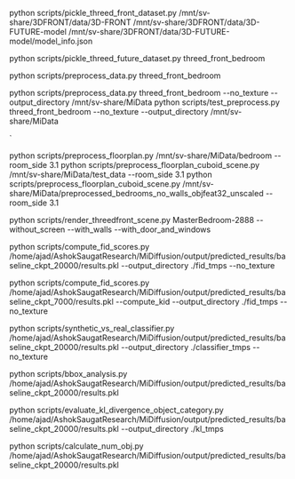 
<!-- Pickling Data -->
python scripts/pickle_threed_front_dataset.py /mnt/sv-share/3DFRONT/data/3D-FRONT /mnt/sv-share/3DFRONT/data/3D-FUTURE-model /mnt/sv-share/3DFRONT/data/3D-FUTURE-model/model_info.json

python scripts/pickle_threed_future_dataset.py threed_front_bedroom


<!-- Preprocessing -->

python scripts/preprocess_data.py threed_front_bedroom

<!-- For no texture and no floor (Select 1 if need to replace) --> 
python scripts/preprocess_data.py threed_front_bedroom --no_texture --output_directory /mnt/sv-share/MiData
python scripts/test_preprocess.py threed_front_bedroom --no_texture --output_directory /mnt/sv-share/MiData

`
<!-- For Floorplan Data -->
python scripts/preprocess_floorplan.py /mnt/sv-share/MiData/bedroom --room_side 3.1
python scripts/preprocess_floorplan_cuboid_scene.py /mnt/sv-share/MiData/test_data --room_side 3.1
python scripts/preprocess_floorplan_cuboid_scene.py /mnt/sv-share/MiData/preprocessed_bedrooms_no_walls_objfeat32_unscaled --room_side 3.1


<!-- Test rendering -->
python scripts/render_threedfront_scene.py MasterBedroom-2888 --without_screen --with_walls --with_door_and_windows

<!-- Metrics -->

<!-- FID -->
python scripts/compute_fid_scores.py /home/ajad/AshokSaugatResearch/MiDiffusion/output/predicted_results/baseline_ckpt_20000/results.pkl --output_directory ./fid_tmps --no_texture
<!-- KID -->
python scripts/compute_fid_scores.py /home/ajad/AshokSaugatResearch/MiDiffusion/output/predicted_results/baseline_ckpt_7000/results.pkl --compute_kid --output_directory ./fid_tmps --no_texture
<!-- Classifier -->
python scripts/synthetic_vs_real_classifier.py /home/ajad/AshokSaugatResearch/MiDiffusion/output/predicted_results/baseline_ckpt_20000/results.pkl --output_directory ./classifier_tmps --no_texture
<!-- OOB and MBL -->
python scripts/bbox_analysis.py /home/ajad/AshokSaugatResearch/MiDiffusion/output/predicted_results/baseline_ckpt_20000/results.pkl
<!-- KL-Divergence -->
python scripts/evaluate_kl_divergence_object_category.py /home/ajad/AshokSaugatResearch/MiDiffusion/output/predicted_results/baseline_ckpt_20000/results.pkl --output_directory ./kl_tmps
<!-- Obj Metric -->
python scripts/calculate_num_obj.py /home/ajad/AshokSaugatResearch/MiDiffusion/output/predicted_results/baseline_ckpt_20000/results.pkl
